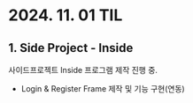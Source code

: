 # 2024. 11. 01 TIL

## 1. Side Project - Inside

사이드프로젝트 Inside 프로그램 제작 진행 중.
* Login & Register Frame 제작 및 기능 구현(연동)




